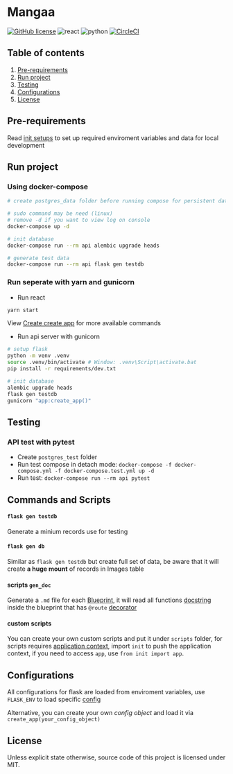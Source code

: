 # Mangaa
[![GitHub license](https://img.shields.io/badge/license-MIT-green.svg)](https://github.com/tdloi/mangaa/blob/master/LICENSE)
![react](https://img.shields.io/badge/react-16.8-blue.svg) ![python](https://img.shields.io/badge/python-3.6-blue.svg) [![CircleCI](https://circleci.com/gh/tdloi/mangaa/tree/master.svg?style=svg)](https://circleci.com/gh/tdloi/mangaa/tree/master)

## Table of contents
1. [Pre-requirements](#pre-requirements)
2. [Run project](#run-project)
3. [Testing](#testing)
4. [Configurations](#configurations)
5. [License](#license)

## Pre-requirements
Read [init setups](init-setups.md) to set up required enviroment variables and data for local development

## Run project
### Using docker-compose

```bash
# create postgres_data folder before running compose for persistent data on compose down

# sudo command may be need (linux)
# remove -d if you want to view log on console
docker-compose up -d

# init database
docker-compose run --rm api alembic upgrade heads

# generate test data
docker-compose run --rm api flask gen testdb
```
### Run seperate with yarn and gunicorn
- Run react
```bash
yarn start
```
View [Create create app](https://github.com/facebook/create-react-app) for more available commands
- Run api server with gunicorn
```bash
# setup flask
python -m venv .venv
source .venv/bin/activate # Window: .venv\Script\activate.bat
pip install -r requirements/dev.txt

# init database
alembic upgrade heads
flask gen testdb
gunicorn "app:create_app()"
```
## Testing
### API test with pytest
+ Create `postgres_test` folder
+ Run test compose in detach mode: `docker-compose -f docker-compose.yml -f docker-compose.test.yml up -d`
+ Run test: `docker-compose run --rm api pytest`

## Commands and Scripts
#### `flask gen testdb`
Generate a minium records use for testing
#### `flask gen db`
Similar as `flask gen testdb` but create full set of data, be aware that it will create **a huge mount** of records in Images table
#### scripts `gen_doc`
Generate a `.md` file for each [Blueprint](http://flask.pocoo.org/docs/dev/blueprints/), it will read all functions [docstring](https://www.python.org/dev/peps/pep-0257/) inside the blueprint that has `@route` [decorator](https://www.python.org/dev/peps/pep-0318/)
#### custom scripts
You can create your own custom scripts and put it under `scripts` folder, for scripts requires [application context](http://flask.pocoo.org/docs/dev/appcontext/), import `init` to push the application context, if you need to access `app`, use `from init import app`.

## Configurations
All configurations for flask are loaded from enviroment variables, use `FLASK_ENV` to load specific [config](api.config.py)

Alternative, you can create your own *config object* and load it via `create_app(your_config_object)`

## License
Unless explicit state otherwise, source code of this project is licensed under MIT.
